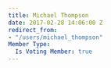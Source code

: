 ```yaml
---
title: Michael Thompson
date: 2017-02-28 14:06:00 Z
redirect_from:
- "/users/michael_thompson"
Member Type:
  Is Voting Member: true
---
```



